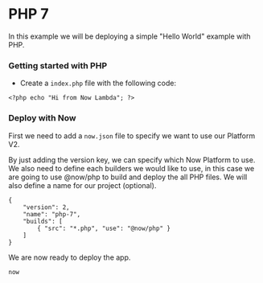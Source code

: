 # PHP 7

In this example we will be deploying a simple "Hello World" example with PHP.

### Getting started with PHP

- Create a `index.php` file with the following code:

```
<?php echo "Hi from Now Lambda"; ?>
```

### Deploy with Now

First we need to add a `now.json` file to specify we want to use our Platform V2.

By just adding the version key, we can specify which Now Platform to use. We also need to define each builders we would like to use, in this case we are going to use @now/php to build and deploy the all PHP files. We will also define a name for our project (optional).

```
{
    "version": 2,
    "name": "php-7",
    "builds": [
        { "src": "*.php", "use": "@now/php" }
    ]
}
```

We are now ready to deploy the app.

```
now
```